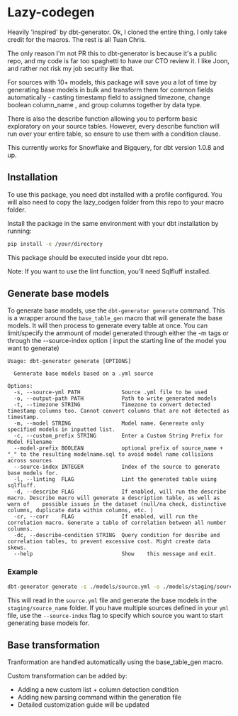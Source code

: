 # Lazy-codegen

Heavily 'inspired' by dbt-generator. Ok, I cloned the entire thing. I only take credit for the macros. The rest is all Tuan Chris. 

The only reason I'm not PR this to dbt-generator  is because it's a public repo, and my code is far too spaghetti to have our CTO review it. I like Joon, and rather not risk my job security like that. 


For sources with 10+ models, this package will save you a lot of time by generating base models in bulk and transform them for common fields automatically - casting timestamp field to assigned timezone, change boolean column_name  , and group columns together by data type. 

There is also the describe function allowing you to perform basic exploratory on your source tables. However, every describe function will run over your entire table, so ensure to use them with a condition clause. 
 
This currently works for Snowflake and Bigquery, for dbt version 1.0.8 and up. 


## Installation

To use this package, you need dbt installed with a profile configured. You will also need to copy the lazy_codgen folder from this repo to your macro folder.  


Install the package in the same environment with your dbt installation by running: 

```bash
pip install -e /your/directory
```

This package should be executed inside your dbt repo. 

Note: If you want to use the lint function, you'll need Sqlfluff installed. 

## Generate base models

To generate base models, use the `dbt-generator generate` command. This is a wrapper around the `base_table_gen` macro that will generate the base models. It will then process to generate every table at once. You can limit/specify the ammount of model generated through either the -m tags or through the --source-index option ( input the starting line of the model you want to generate)

```
Usage: dbt-generator generate [OPTIONS]

  Gennerate base models based on a .yml source

Options:      
  -s, --source-yml PATH             Source .yml file to be used
  -o, --output-path PATH            Path to write generated models
  -t, --timezone STRING             Timezone to convert detected timestamp columns too. Cannot convert columns that are not detected as timestamp. 
  -m, --model STRING                Model name. Genereate only specified models in inputted list. 
  -c, --custom_prefix STRING        Enter a Custom String Prefix for Model Filename
  --model-prefix BOOLEAN            optional prefix of source_name + "_" to the resulting modelname.sql to avoid model name collisions across sources 
  --source-index INTEGER            Index of the source to generate base models for. 
  -l, --linting  FLAG               Lint the generated table using sqlfluff. 
  -d, --describe FLAG               If enabled, will run the describe macro. Describe macro will generate a description table, as well as warn of    possible issues in the dataset (null/na check, distinctive columns, duplicate data within columns, etc. )
  -cr, --corr    FLAG               If enabled, will run the correlation macro. Generate a table of correlation between all number columns. 
  -dc, --describe-condition STRING  Query condition for desribe and correlation tables, to prevent excessive cost. Might create data skews. 
  --help                            Show    this message and exit.

```

### Example

```bash
dbt-generator generate -s ./models/source.yml -o ./models/staging/source_name/ - l -d
```

This will read in the `source.yml` file and generate the base models in the `staging/source_name` folder. If you have multiple sources defined in your `yml` file, use the `--source-index` flag to specify which source you want to start generating base models for.

## Base transformation

Tranformation are handled automatically using the base_table_gen macro. 

Custom transformation can be added by: 
- Adding a new custom list + column detection condition
- Adding new parsing command within the generation file 
- Detailed customization guide will be updated 
